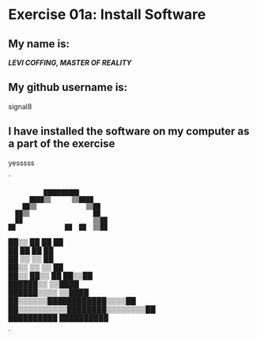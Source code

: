 # Exercise 01a: Install Software

## My name is:
***LEVI COFFING, MASTER OF REALITY***

## My github username is:
signal8

## I have installed the software on my computer as a part of the exercise
yesssss

`
                                    
              ██████████            
          ████▒▒      ▒▒████        
        ██▒▒              ▒▒██      
      ██▒▒                  ██      
      ██                    ▒▒██    
    ██              ██  ██  ▒▒██    
  ██▒▒              ██  ██      ██  
  ██                ██  ██      ██  
  ██      ▒▒                ▒▒  ██  
  ██▒▒    ▒▒                ▒▒  ██  
    ██▒▒  ██▒▒        ██    ██▒▒██  
      ██████▒▒            ▒▒████    
        ██████▒▒▒▒      ▒▒████      
      ██▒▒▒▒▒▒████████████▒▒▒▒██    
    ██▒▒▒▒▒▒▒▒▒▒████████▒▒▒▒▒▒▒▒██  
      ██████████      ██████████    

`
